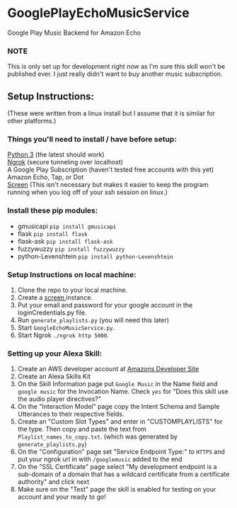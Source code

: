# GooglePlayEchoMusicService #
Google Play Music Backend for Amazon Echo 
### NOTE ###
This is only set up for development right now as I'm sure this skill won't be published ever. I just really didn't want to buy another music subscription. 
## Setup Instructions: ##
(These were written from a linux install but I assume that it is similar for other platforms.)

### Things you'll need to install / have before setup: ###

[Python 3](https://www.python.org/downloads/) (the latest should work)
<br>
[Ngrok](https://ngrok.com/download) (secure tunneling over localhost)
<br>
A Google Play Subscription (haven't tested free accounts with this yet)
<br>
Amazon Echo, Tap, or Dot
<br>
[Screen](https://www.howtoforge.com/linux_screen) (This isn't necessary but makes it easier to keep the program running when you log off of your ssh session on linux.)

### Install these pip modules:  ###
- gmusicapi `pip install gmusicapi`
- flask `pip install flask`
- flask-ask `pip install flask-ask`
- fuzzywuzzy `pip install fuzzywuzzy`
- python-Levenshtein `pip install python-Levenshtein`

### Setup Instructions on local machine: ###

1. Clone the repo to your local machine.
2. Create a <a href="https://www.howtoforge.com/linux_screen" target="_blank">screen </a> instance.
3. Put your email and password for your google account in the loginCredentials.py file.
4. Run `generate_playlists.py` (you will need this later)
5. Start `GoogleEchoMusicService.py`.
6. Start Ngrok `./ngrok http 5000`.



### Setting up your Alexa Skill: ###

1. Create an AWS developer account at <a href="https://developer.amazon.com/" target="_blank">  Amazons Developer Site</a>
2. Create an Alexa Skills Kit
3. On the Skill Information page put `Google Music` in the Name field and `google music` for the Invocation Name. Check `yes` for "Does this skill use the audio player directives?"
4. On the "Interaction Model" page copy the Intent Schema and Sample Utterances to their respective fields.
5. Create an "Custom Slot Types" and enter in "CUSTOMPLAYLISTS" for the type. Then copy and paste the text from `Playlist_names_to_copy.txt`. (which was generated by `generate_playlists.py`)
6. On the "Configuration" page set "Service Endpoint Type:" to `HTTPS` and put your ngrok url in with `/googlemusic` added to the end
7. On the "SSL Certificate" page select "My development endpoint is a sub-domain of a domain that has a wildcard certificate from a certificate authority" and click next
8. Make sure on the "Test" page the skill is enabled for testing on your account and your ready to go!





